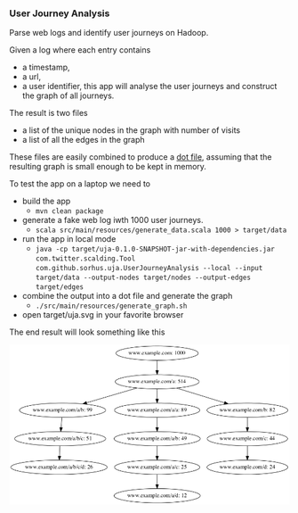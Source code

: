 ### User Journey Analysis

Parse web logs and identify user journeys on Hadoop.

Given a log where each entry contains
* a timestamp,
* a url,
* a user identifier,
this app will analyse the user journeys and construct the graph of all journeys.

The result is two files
* a list of the unique nodes in the graph with number of visits
* a list of all the edges in the graph

These files are easily combined to produce a [dot file](https://en.wikipedia.org/wiki/DOT_%28graph_description_language%29), 
assuming that the resulting graph is small enough to be kept in memory.

To test the app on a laptop we need to 
* build the app
    * `mvn clean package`
* generate a fake web log iwth 1000 user journeys.
    * `scala src/main/resources/generate_data.scala 1000 > target/data`
* run the app in local mode
    * `java -cp target/uja-0.1.0-SNAPSHOT-jar-with-dependencies.jar com.twitter.scalding.Tool com.github.sorhus.uja.UserJourneyAnalysis --local --input target/data --output-nodes target/nodes --output-edges target/edges`
* combine the output into a dot file and generate the graph
    * `./src/main/resources/generate_graph.sh`
* open target/uja.svg in your favorite browser

The end result will look something like this

![1000 users landed on www.example.com. Of those, 514 went on to www.example.com/a, etc](example-uja.png)